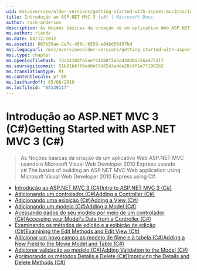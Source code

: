 ```yaml
---
uid: mvc/overview/older-versions/getting-started-with-aspnet-mvc3/cs/index
title: Introdução ao ASP.NET MVC 3 (c#) | Microsoft Docs
author: rick-anderson
description: As Noções básicas da criação de um aplicativo Web ASP.NET MVC usando o Microsoft Visual Web Developer 2010 Express usando c#.
ms.author: riande
ms.date: 04/12/2012
ms.assetid: 807b50ae-2e7c-450c-b559-e04bd56457bd
msc.legacyurl: /mvc/overview/older-versions/getting-started-with-aspnet-mvc3/cs
msc.type: chapter
ms.openlocfilehash: 7dcb210dfa5aef51188f2a5dd2dd85c56a475217
ms.sourcegitcommit: 51b01b6ff8edde57d8243e4da28c9f1e7f1962b2
ms.translationtype: MT
ms.contentlocale: pt-BR
ms.lasthandoff: 05/06/2019
ms.locfileid: "65130117"
---
```

# <a name="getting-started-with-aspnet-mvc-3-c"></a><span data-ttu-id="32fba-103">Introdução ao ASP.NET MVC 3 (C#)</span><span class="sxs-lookup"><span data-stu-id="32fba-103">Getting Started with ASP.NET MVC 3 (C#)</span></span>

> <span data-ttu-id="32fba-104">As Noções básicas da criação de um aplicativo Web ASP.NET MVC usando o Microsoft Visual Web Developer 2010 Express usando c#.</span><span class="sxs-lookup"><span data-stu-id="32fba-104">The basics of building an ASP.NET MVC Web application using Microsoft Visual Web Developer 2010 Express using C#.</span></span>

- [<span data-ttu-id="32fba-105">Introdução ao ASP.NET MVC 3 (C#)</span><span class="sxs-lookup"><span data-stu-id="32fba-105">Intro to ASP.NET MVC 3 (C#)</span></span>](intro-to-aspnet-mvc-3.md)
- [<span data-ttu-id="32fba-106">Adicionando um controlador (C#)</span><span class="sxs-lookup"><span data-stu-id="32fba-106">Adding a Controller (C#)</span></span>](adding-a-controller.md)
- [<span data-ttu-id="32fba-107">Adicionando uma exibição (C#)</span><span class="sxs-lookup"><span data-stu-id="32fba-107">Adding a View (C#)</span></span>](adding-a-view.md)
- [<span data-ttu-id="32fba-108">Adicionando um modelo (C#)</span><span class="sxs-lookup"><span data-stu-id="32fba-108">Adding a Model (C#)</span></span>](adding-a-model.md)
- [<span data-ttu-id="32fba-109">Acessando dados do seu modelo por meio de um controlador (C#)</span><span class="sxs-lookup"><span data-stu-id="32fba-109">Accessing your Model's Data from a Controller (C#)</span></span>](accessing-your-models-data-from-a-controller.md)
- [<span data-ttu-id="32fba-110">Examinando os métodos de edição e a exibição de edição (C#)</span><span class="sxs-lookup"><span data-stu-id="32fba-110">Examining the Edit Methods and Edit View (C#)</span></span>](examining-the-edit-methods-and-edit-view.md)
- [<span data-ttu-id="32fba-111">Adicionar um novo campo ao modelo de filme e à tabela (C#)</span><span class="sxs-lookup"><span data-stu-id="32fba-111">Adding a New Field to the Movie Model and Table (C#)</span></span>](adding-a-new-field.md)
- [<span data-ttu-id="32fba-112">Adicionar validação ao modelo (C#)</span><span class="sxs-lookup"><span data-stu-id="32fba-112">Adding Validation to the Model (C#)</span></span>](adding-validation-to-the-model.md)
- [<span data-ttu-id="32fba-113">Aprimorando os métodos Details e Delete (C#)</span><span class="sxs-lookup"><span data-stu-id="32fba-113">Improving the Details and Delete Methods (C#)</span></span>](improving-the-details-and-delete-methods.md)
